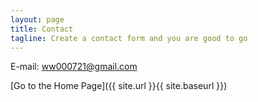 ```yaml
---
layout: page
title: Contact
tagline: Create a contact form and you are good to go
---
```


E-mail: ww000721@gmail.com


[Go to the Home Page]({{ site.url }}{{ site.baseurl }})
